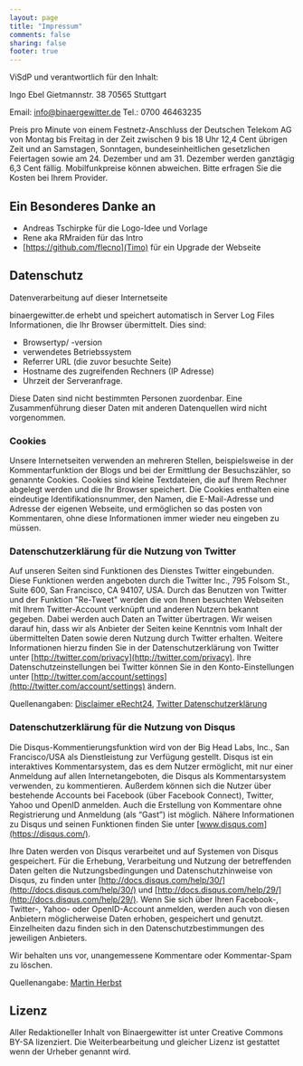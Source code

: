 ```yaml
---
layout: page
title: "Impressum"
comments: false
sharing: false
footer: true
---
```

ViSdP und verantwortlich für den Inhalt:

Ingo Ebel
Gietmannstr. 38
70565 Stuttgart

Email: info@binaergewitter.de
Tel.: 0700 46463235

Preis pro Minute von einem Festnetz-Anschluss der Deutschen Telekom AG von Montag bis Freitag in der Zeit zwischen 9 bis 18 Uhr 12,4 Cent übrigen Zeit und an Samstagen, Sonntagen, bundeseinheitlichen
gesetzlichen Feiertagen sowie am 24. Dezember und am 31. Dezember werden ganztägig 6,3 Cent fällig.
Mobilfunkpreise können abweichen. Bitte erfragen Sie die Kosten bei Ihrem Provider.

## Ein Besonderes Danke an

* Andreas Tschirpke für die Logo-Idee und Vorlage
* Rene aka RMraiden für das Intro
* [https://github.com/flecno](Timo) für ein Upgrade der Webseite

## Datenschutz

Datenverarbeitung auf dieser Internetseite

binaergewitter.de erhebt und speichert automatisch in Server Log Files Informationen, die Ihr Browser übermittelt. Dies sind:

* Browsertyp/ -version
* verwendetes Betriebssystem
* Referrer URL (die zuvor besuchte Seite)
* Hostname des zugreifenden Rechners (IP Adresse)
* Uhrzeit der Serveranfrage.

Diese Daten sind nicht bestimmten Personen zuordenbar. Eine Zusammenführung dieser Daten mit anderen Datenquellen wird nicht vorgenommen.

### Cookies

Unsere Internetseiten verwenden an mehreren Stellen, beispielsweise in der Kommentarfunktion der Blogs und bei der Ermittlung der Besuchszähler, so genannte Cookies. Cookies sind kleine Textdateien, die auf Ihrem Rechner abgelegt werden und die Ihr Browser speichert. Die Cookies enthalten eine eindeutige Identifikationsnummer, den Namen, die E-Mail-Adresse und Adresse der eigenen Webseite, und ermöglichen so das posten von Kommentaren, ohne diese Informationen immer wieder neu eingeben zu müssen.

### Datenschutzerklärung für die Nutzung von Twitter

Auf unseren Seiten sind Funktionen des Dienstes Twitter eingebunden. Diese Funktionen werden angeboten durch die Twitter Inc., 795 Folsom St., Suite 600, San Francisco, CA 94107, USA. Durch das Benutzen von Twitter und der Funktion "Re-Tweet" werden die von Ihnen besuchten Webseiten mit Ihrem Twitter-Account verknüpft und anderen Nutzern bekannt gegeben. Dabei werden auch Daten an Twitter übertragen.
Wir weisen darauf hin, dass wir als Anbieter der Seiten keine Kenntnis vom Inhalt der übermittelten Daten sowie deren Nutzung durch Twitter erhalten. Weitere Informationen hierzu finden Sie in der Datenschutzerklärung von Twitter unter [http://twitter.com/privacy](http://twitter.com/privacy).
Ihre Datenschutzeinstellungen bei Twitter können Sie in den Konto-Einstellungen unter [http://twitter.com/account/settings](http://twitter.com/account/settings) ändern.

Quellenangaben: [Disclaimer eRecht24](http://www.e-recht24.de/muster-disclaimer.htm), [Twitter Datenschutzerklärung](http://twitter.com/privacy)

### Datenschutzerklärung für die Nutzung von Disqus

Die Disqus-Kommentierungsfunktion wird von der Big Head Labs, Inc., San Francisco/USA als Dienstleistung zur Verfügung
gestellt. Disqus ist ein interaktives Kommentarsystem, das es dem Nutzer ermöglicht, mit nur einer Anmeldung auf allen
Internetangeboten, die Disqus als Kommentarsystem verwenden, zu kommentieren. Außerdem können sich die Nutzer über
bestehende Accounts bei Facebook (über Facebook Connect), Twitter, Yahoo und OpenID anmelden. Auch die Erstellung von
Kommentare ohne Registrierung und Anmeldung (als “Gast”) ist möglich. Nähere Informationen zu Disqus und seinen
Funktionen finden Sie unter [www.disqus.com](https://disqus.com/).

Ihre Daten werden von Disqus verarbeitet und auf Systemen von Disqus gespeichert. Für die Erhebung, Verarbeitung und
Nutzung der betreffenden Daten gelten die Nutzungsbedingungen und Datenschutzhinweise von Disqus, zu finden unter
[http://docs.disqus.com/help/30/](http://docs.disqus.com/help/30/) und [http://docs.disqus.com/help/29/](http://docs.disqus.com/help/29/). Wenn Sie sich
über Ihren Facebook-, Twitter-,
Yahoo- oder OpenID-Account anmelden, werden auch von diesen Anbietern möglicherweise Daten erhoben, gespeichert und
genutzt. Einzelheiten dazu finden sich in den Datenschutzbestimmungen des jeweiligen Anbieters.

Wir behalten uns vor, unangemessene Kommentare oder Kommentar-Spam zu löschen.

Quellenangabe: [Martin Herbst](http://www.brisoft.de/de/impressum/erklarung-zum-datenschutz/)

## Lizenz

Aller Redaktioneller Inhalt von Binaergewitter ist unter Creative Commons BY-SA lizenziert. Die Weiterbearbeitung und gleicher Lizenz ist gestattet wenn der Urheber genannt wird.
